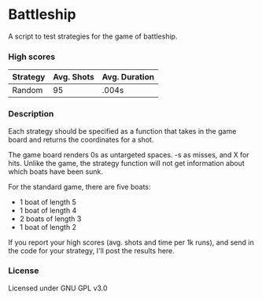 Battleship
===========
A script to test strategies for the game of battleship.


### High scores

Strategy | Avg. Shots | Avg. Duration
---------|------------|---------------
Random | 95 | .004s


### Description

Each strategy should be specified as a function that takes
in the game board and returns the coordinates for a shot.

The game board renders 0s as untargeted spaces. -s as misses,
and X for hits. Unlike the game, the strategy function will not 
get information about which boats have been sunk.

For the standard game, there are five boats:
- 1 boat of length 5
- 1 boat of length 4
- 2 boats of length 3
- 1 boat of length 2

If you report your high scores (avg. shots and time per 1k runs),
and send in the code for your strategy, I'll post the results here.

### License
Licensed under GNU GPL v3.0
